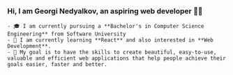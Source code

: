 ### Hi, I am Georgi Nedyalkov, an aspiring web developer 🙋‍♂️
    - 🎓 I am currently pursuing a **Bachelor's in Computer Science Engineering** from Software University
    - 🌱 I am currently learning **React** and also interested in **Web Development**.
    - 🎯 My goal is to have the skills to create beautiful, easy-to-use, valuable and efficient web applications that help people achieve their goals easier, faster and better.

<!--
**GeorgiNedyalkov/GeorgiNedyalkov** is a ✨ _special_ ✨ repository because its `README.md` (this file) appears on your GitHub profile.

Here are some ideas to get you started:

- 🔭 I’m currently working on ...
- 🌱 I’m currently learning ...
- 👯 I’m looking to collaborate on ...
- 🤔 I’m looking for help with ...
- 💬 Ask me about ...
- 📫 How to reach me: ...
- 😄 Pronouns: ...
- ⚡ Fun fact: ...
-->

